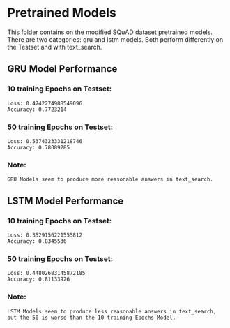 # Pretrained Models
This folder contains on the modified SQuAD dataset pretrained models. There are two categories: gru and lstm models. Both perform differently on the Testset and with text_search.

## GRU Model Performance

### 10 training Epochs on Testset:
    Loss: 0.4742274988549096
    Accuracy: 0.7723214

### 50 training Epochs on Testset:
    Loss: 0.5374323331218746
    Accuracy: 0.78089285

### Note:
    GRU Models seem to produce more reasonable answers in text_search.

## LSTM Model Performance

### 10 training Epochs on Testset:
    Loss: 0.3529156221555812
    Accuracy: 0.8345536

### 50 training Epochs on Testset:
    Loss: 0.44802683145872185
    Accuracy: 0.81133926

### Note:
    LSTM Models seem to produce less reasonable answers in text_search, but the 50 is worse than the 10 training Epochs Model.



